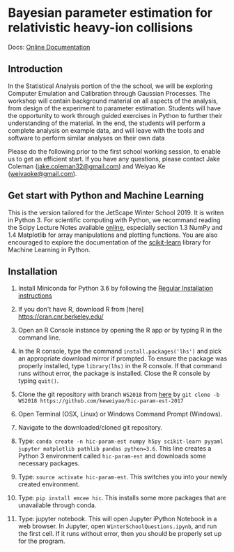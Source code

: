 Bayesian parameter estimation for relativistic heavy-ion collisions
===================================================================

Docs: [Online Documentation](http://hic-param-est.readthedocs.io/en/latest/)

Introduction
------------

In the Statistical Analysis portion of the the school, we will be exploring Computer Emulation and Calibration through Gaussian Processes. The workshop will contain background material on all aspects of the analysis, from design of the experiment to parameter estimation. Students will have the opportunity to work through guided exercises in Python to further their understanding of the material. In the end, the students will perform a complete analysis on example data, and will leave with the tools and software to perform similar analyses on their own data

Please do the following prior to the first school working session, to enable us to get an efficient start. If you have any questions, please contact Jake Coleman (jake.coleman32@gmail.com) and Weiyao Ke (weiyaoke@gmail.com).

Get start with Python and Machine Learning
------------------------------------------

This is the version tailored for the JetScape Winter School 2019. It is writen in Python 3. For scientific computing with Python, we recommand reading the Scipy Lecture Notes available [online](https://www.scipy-lectures.org/), especially section 1.3 NumPy and 1.4 Matplotlib for array manipulations and plotting functions.
You are also encouraged to explore the documentation of the [scikit-learn](https://scikit-learn.org/stable/) library for Machine Learning in Python.


Installation
------------

1. Install Miniconda for Python 3.6 by following the [Regular Installation instructions](https://conda.io/docs/user-guide/install/index.html)

2. If you don't have R, download R from [here] https://cran.cnr.berkeley.edu/

3. Open an R Console instance by opening the R app or by typing R in the command line.

4. In the R console, type the command `install.packages('lhs')` and pick an appropriate download mirror if prompted. To ensure the package was properly installed, type `library(lhs)` in the R console. If that command runs without error, the package is installed. Close the R console by typing `quit()`.

5. Clone the git repository with branch `WS2018` from [here](https://github.com/keweiyao/hic-param-est-2017) by `git clone -b WS2018 https://github.com/keweiyao/hic-param-est-2017`

6. Open Terminal (OSX, Linux) or Windows Command Prompt (Windows).

7. Navigate to the downloaded/cloned git repository.

8. Type: `conda create -n hic-param-est numpy h5py scikit-learn pyyaml jupyter matplotlib pathlib pandas python=3.6`. This line creates a Python 3 environment called `hic-param-est` and downloads some necessary packages.

9. Type: `source activate hic-param-est`. This switches you into your newly created environment.

10. Type: `pip install emcee hic`. This installs some more packages that are unavailable through conda.

11. Type: jupyter notebook. This will open Jupyter iPython Notebook in a web browser.
In Jupyter, open `WinterSchoolQuestions.ipynb`, and run the first cell. If it runs without error, then you should be properly set up for the program.





